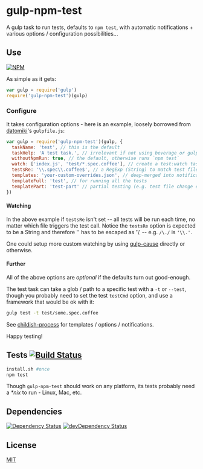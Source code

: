 # gulp-npm-test

A gulp task to run tests, defaults to `npm test`,
with automatic notifications + various options / configuration possibilities...

## Use

[![NPM](https://nodei.co/npm/gulp-npm-test.png?mini=true)](https://www.npmjs.org/package/gulp-npm-test)

As simple as it gets:

```javascript
var gulp = require('gulp')
require('gulp-npm-test')(gulp)
```

### Configure

It takes configuration options - here is an example, loosely borrowed from
[datomiki](https://github.com/datomicon/datomiki)'s `gulpfile.js`:

```javascript
var gulp = require('gulp-npm-test')(gulp, {
  taskName: 'test', // this is the default
  taskHelp: 'A test task.', // irrelevant if not using beverage or gulp-help
  withoutNpmRun: true, // the default, otherwise runs `npm test`
  watch: ['index.js', 'test/*.spec.coffee'], // create a test:watch task using gulp-watch
  testsRe: '\\.spec\\.coffee$', // a RegExp (String) to match test files with (for watching)
  templates: 'your-custom-overrides.json', // deep-merged into notifications.json
  templateFull: 'test', // for running all the tests
  templatePart: 'test-part' // partial testing (e.g. test file change event)
})
```

#### Watching

In the above example if `testsRe` isn't set -- all tests will be run each time,
no matter which file triggers the test call.  Notice the `testsRe` option is expected to  be a String and therefore '\' has to be escaped as '\\' -- e.g. `/\./` is `'\\.'`.

One could setup more custom watching by using [gulp-cause](https://github.com/orlin/gulp-cause) directly or otherwise.

#### Further

All of the above options are _optional_ if the defaults turn out good-enough.

The test task can take a glob / path to a specific test with a `-t` or `--test`,
though you probably need to set the test `testCmd` option, and use a framework
that would be ok with it:

```sh
gulp test -t test/some.spec.coffee
```

See [childish-process](https://github.com/orlin/childish-process)
for templates / options / notifications.

Happy testing!

## Tests [![Build Status](https://img.shields.io/travis/orlin/gulp-npm-test.svg?style=flat)](http://travis-ci.org/orlin/gulp-npm-test)

```sh
install.sh #once
npm test
```

Though `gulp-npm-test` should work on any platform, its tests probably
need a _*nix_ to run - Linux, Mac, etc.

## Dependencies

[![Dependency Status](https://david-dm.org/orlin/beverage.svg)](https://david-dm.org/orlin/gulp-npm-test)
[![devDependency Status](https://david-dm.org/orlin/beverage/dev-status.svg)](https://david-dm.org/orlin/gulp-npm-test#info=devDependencies)

## License

[MIT](http://orlin.mit-license.org)
